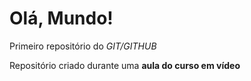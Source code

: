 # Olá, Mundo!
 Primeiro repositório do *GIT/GITHUB*

 Repositório criado durante uma **aula do curso em vídeo**
